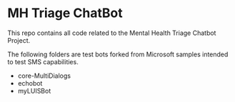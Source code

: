 # MH Triage ChatBot

This repo contains all code related to the Mental Health Triage Chatbot Project.

The following folders are test bots forked from Microsoft samples intended to test SMS capabilities.

- core-MultiDialogs
- echobot
- myLUISBot
